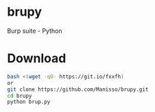 # brupy
Burp suite - Python

# Download 
```bash
bash <(wget -qO- https://git.io/fxxfh)
or
git clone https://github.com/Manisso/brupy.git
cd brupy
python brup.py
```


